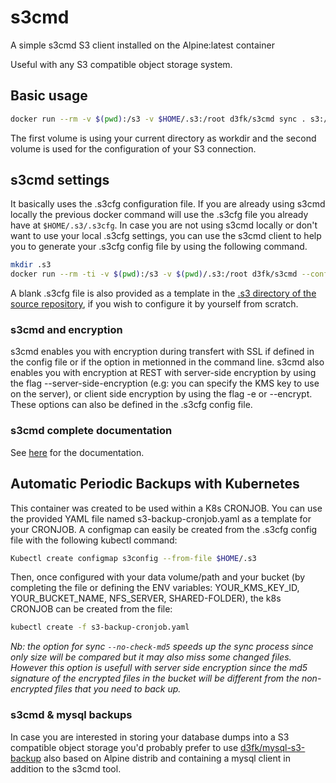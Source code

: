 # s3cmd
A simple s3cmd S3 client installed on the Alpine:latest container

Useful with any S3 compatible object storage system.

## Basic usage

```sh
docker run --rm -v $(pwd):/s3 -v $HOME/.s3:/root d3fk/s3cmd sync . s3://bucket-name
```
The first volume is using your current directory as workdir and the second volume is used for the configuration of your S3 connection.

## s3cmd settings

It basically uses the .s3cfg configuration file. If you are already using s3cmd locally the previous docker command will use the .s3cfg file you already have at ``$HOME/.s3/.s3cfg``. In case you are not using s3cmd locally or don't want to use your local .s3cfg settings, you can use the s3cmd client to help you to generate your .s3cfg config file by using the following command.

```sh
mkdir .s3
docker run --rm -ti -v $(pwd):/s3 -v $(pwd)/.s3:/root d3fk/s3cmd --configure
```
A blank .s3cfg file is also provided as a template in the [.s3 directory of the source repository](https://github.com/Angatar/s3cmd/tree/master/.s3), if you wish to configure it by yourself from scratch.

### s3cmd and encryption
s3cmd enables you with encryption during transfert with SSL if defined in the config file or if the option in metionned in the command line.
s3cmd also enables you with encryption at REST with server-side encryption by using the flag --server-side-encryption (e.g: you can specify the KMS key to use on the server), or client side encryption by using the flag -e or --encrypt. These options can also be defined in the .s3cfg config file.

### s3cmd complete documentation

See [here](http://s3tools.org/usage) for the documentation.


## Automatic Periodic Backups with Kubernetes

This container was created to be used within a K8s CRONJOB.
You can use the provided YAML file named s3-backup-cronjob.yaml as a template for your CRONJOB.
A configmap can easily be created from the .s3cfg config file with the following kubectl command:
```sh
Kubectl create configmap s3config --from-file $HOME/.s3
```
Then, once configured with your data volume/path and your bucket (by completing the file or defining the ENV variables: YOUR_KMS_KEY_ID, YOUR_BUCKET_NAME, NFS_SERVER, SHARED-FOLDER), the k8s CRONJOB can be created from the file:
```sh
kubectl create -f s3-backup-cronjob.yaml
```
*Nb: the option for sync `--no-check-md5` speeds up the sync process since only size will be compared but it may also miss some changed files. However this option is usefull with server side encryption since the md5 signature of the encrypted files in the bucket will be different from the non-encrypted files that you need to back up.*

### s3cmd & mysql backups

In case you are interested in storing your database dumps into a S3 compatible object storage you'd probably prefer to use [d3fk/mysql-s3-backup](https://cloud.docker.com/repository/docker/d3fk/mysql-s3-backup) also based on Alpine distrib and containing a mysql client in addition to the s3cmd tool.
